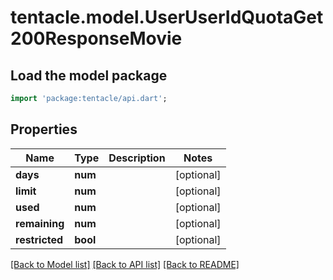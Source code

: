 # tentacle.model.UserUserIdQuotaGet200ResponseMovie

## Load the model package
```dart
import 'package:tentacle/api.dart';
```

## Properties
Name | Type | Description | Notes
------------ | ------------- | ------------- | -------------
**days** | **num** |  | [optional] 
**limit** | **num** |  | [optional] 
**used** | **num** |  | [optional] 
**remaining** | **num** |  | [optional] 
**restricted** | **bool** |  | [optional] 

[[Back to Model list]](../README.md#documentation-for-models) [[Back to API list]](../README.md#documentation-for-api-endpoints) [[Back to README]](../README.md)


